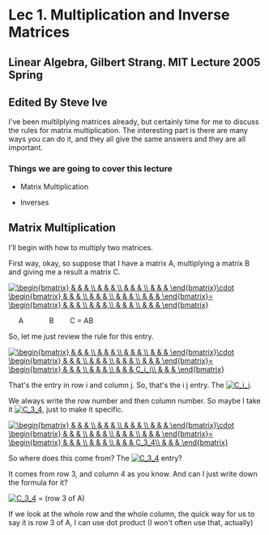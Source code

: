  # Lec 1. Multiplication and Inverse Matrices

 ## Linear Algebra, Gilbert Strang. MIT Lecture 2005 Spring

 ## Edited By Steve Ive

 I've been multilplying matrices already, but certainly time for me to discuss the rules for matrix multiplication. The interesting part is there are many ways you can do it, and they all give the same answers and they are all important.

 ### Things we are going to cover this lecture

 - Matrix Multiplication

 - Inverses

 ## Matrix Multiplication

 I'll begin with how to multiply two matrices. 
 
First way, okay, so suppose that I have a matrix A, multiplying a matrix B and giving me a result a matrix C.


<a href="https://www.codecogs.com/eqnedit.php?latex=\fn_phv&space;\begin{bmatrix}&space;&&space;&&space;&&space;\\&space;&&space;&&space;&&space;\\&space;&&space;&&space;&&space;\\&space;&&space;&&space;&&space;\end{bmatrix}\cdot&space;\begin{bmatrix}&space;&&space;&&space;&&space;\\&space;&&space;&&space;&&space;\\&space;&&space;&&space;&&space;\\&space;&&space;&&space;&&space;\end{bmatrix}=&space;\begin{bmatrix}&space;&&space;&&space;&&space;\\&space;&&space;&&space;&&space;\\&space;&&space;&&space;&&space;\\&space;&&space;&&space;&&space;\end{bmatrix}" target="_blank"><img src="https://latex.codecogs.com/svg.latex?\fn_phv&space;\begin{bmatrix}&space;&&space;&&space;&&space;\\&space;&&space;&&space;&&space;\\&space;&&space;&&space;&&space;\\&space;&&space;&&space;&&space;\end{bmatrix}\cdot&space;\begin{bmatrix}&space;&&space;&&space;&&space;\\&space;&&space;&&space;&&space;\\&space;&&space;&&space;&&space;\\&space;&&space;&&space;&&space;\end{bmatrix}=&space;\begin{bmatrix}&space;&&space;&&space;&&space;\\&space;&&space;&&space;&&space;\\&space;&&space;&&space;&&space;\\&space;&&space;&&space;&&space;\end{bmatrix}" title="\begin{bmatrix} & & & \\ & & & \\ & & & \\ & & & \end{bmatrix}\cdot \begin{bmatrix} & & & \\ & & & \\ & & & \\ & & & \end{bmatrix}= \begin{bmatrix} & & & \\ & & & \\ & & & \\ & & & \end{bmatrix}" /></a>

&nbsp;&nbsp;&nbsp;&nbsp; A &nbsp;&nbsp;&nbsp;&nbsp;&nbsp;&nbsp;&nbsp;&nbsp;&nbsp;&nbsp;&nbsp;  B &nbsp;&nbsp;&nbsp;&nbsp;&nbsp;&nbsp;  C = AB


So, let me just review the rule for this entry.

<a href="https://www.codecogs.com/eqnedit.php?latex=\fn_phv&space;\begin{bmatrix}&space;&&space;&&space;&&space;\\&space;&&space;&&space;&&space;\\&space;&&space;&&space;&&space;\\&space;&&space;&&space;&&space;\end{bmatrix}\cdot&space;\begin{bmatrix}&space;&&space;&&space;&&space;\\&space;&&space;&&space;&&space;\\&space;&&space;&&space;&&space;\\&space;&&space;&&space;&&space;\end{bmatrix}=&space;\begin{bmatrix}&space;&&space;&&space;&&space;\\&space;&&space;&&space;&&space;\\&space;&&space;&&space;&&space;C_i_j\\&space;&&space;&&space;&&space;\end{bmatrix}" target="_blank"><img src="https://latex.codecogs.com/svg.latex?\fn_phv&space;\begin{bmatrix}&space;&&space;&&space;&&space;\\&space;&&space;&&space;&&space;\\&space;&&space;&&space;&&space;\\&space;&&space;&&space;&&space;\end{bmatrix}\cdot&space;\begin{bmatrix}&space;&&space;&&space;&&space;\\&space;&&space;&&space;&&space;\\&space;&&space;&&space;&&space;\\&space;&&space;&&space;&&space;\end{bmatrix}=&space;\begin{bmatrix}&space;&&space;&&space;&&space;\\&space;&&space;&&space;&&space;\\&space;&&space;&&space;&&space;C_i_j\\&space;&&space;&&space;&&space;\end{bmatrix}" title="\begin{bmatrix} & & & \\ & & & \\ & & & \\ & & & \end{bmatrix}\cdot \begin{bmatrix} & & & \\ & & & \\ & & & \\ & & & \end{bmatrix}= \begin{bmatrix} & & & \\ & & & \\ & & & C_i_j\\ & & & \end{bmatrix}" /></a>

That's the entry in row i and column j. So, that's the i j entry. The <a href="https://www.codecogs.com/eqnedit.php?latex=\fn_phv&space;C_i_j" target="_blank"><img src="https://latex.codecogs.com/svg.latex?\fn_phv&space;C_i_j" title="C_i_j" /></a>.

We always write the row number and then column number. So maybe I take it <a href="https://www.codecogs.com/eqnedit.php?latex=\fn_phv&space;C_3_4" target="_blank"><img src="https://latex.codecogs.com/svg.latex?\fn_phv&space;C_3_4" title="C_3_4" /></a>, just to make it specific.

<a href="https://www.codecogs.com/eqnedit.php?latex=\fn_phv&space;\begin{bmatrix}&space;&&space;&&space;&&space;\\&space;&&space;&&space;&&space;\\&space;&&space;&&space;&&space;\\&space;&&space;&&space;&&space;\end{bmatrix}\cdot&space;\begin{bmatrix}&space;&&space;&&space;&&space;\\&space;&&space;&&space;&&space;\\&space;&&space;&&space;&&space;\\&space;&&space;&&space;&&space;\end{bmatrix}=&space;\begin{bmatrix}&space;&&space;&&space;&&space;\\&space;&&space;&&space;&&space;\\&space;&&space;&&space;&&space;C_3_4\\&space;&&space;&&space;&&space;\end{bmatrix}" target="_blank"><img src="https://latex.codecogs.com/svg.latex?\fn_phv&space;\begin{bmatrix}&space;&&space;&&space;&&space;\\&space;&&space;&&space;&&space;\\&space;&&space;&&space;&&space;\\&space;&&space;&&space;&&space;\end{bmatrix}\cdot&space;\begin{bmatrix}&space;&&space;&&space;&&space;\\&space;&&space;&&space;&&space;\\&space;&&space;&&space;&&space;\\&space;&&space;&&space;&&space;\end{bmatrix}=&space;\begin{bmatrix}&space;&&space;&&space;&&space;\\&space;&&space;&&space;&&space;\\&space;&&space;&&space;&&space;C_3_4\\&space;&&space;&&space;&&space;\end{bmatrix}" title="\begin{bmatrix} & & & \\ & & & \\ & & & \\ & & & \end{bmatrix}\cdot \begin{bmatrix} & & & \\ & & & \\ & & & \\ & & & \end{bmatrix}= \begin{bmatrix} & & & \\ & & & \\ & & & C_3_4\\ & & & \end{bmatrix}" /></a>

So where does this come from? The <a href="https://www.codecogs.com/eqnedit.php?latex=\fn_phv&space;C_3_4" target="_blank"><img src="https://latex.codecogs.com/svg.latex?\fn_phv&space;C_3_4" title="C_3_4" /></a> entry?

It comes from row 3, and column 4 as you know. And can I just write down the formula for it?

<a href="https://www.codecogs.com/eqnedit.php?latex=\fn_phv&space;C_3_4" target="_blank"><img src="https://latex.codecogs.com/svg.latex?\fn_phv&space;C_3_4" title="C_3_4" /></a> = (row 3 of A)

If we look at the whole row and the whole column, the quick way for us to say it is row 3 of A, I can use dot product (I won't often use that, actually)